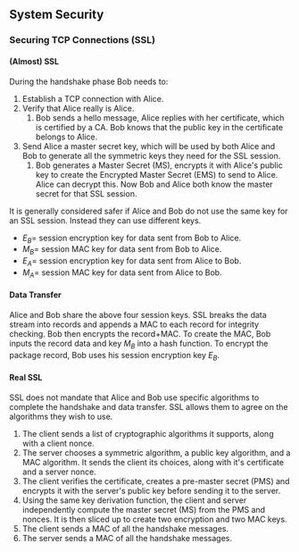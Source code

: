## System Security

### Securing TCP Connections (SSL)

#### (Almost) SSL

During the handshake phase Bob needs to:

1. Establish a TCP connection with Alice.
2. Verify that Alice really is Alice.
   1. Bob sends a hello message, Alice replies with her certificate, which is
      certified by a CA. Bob knows that the public key in the certificate belongs
      to Alice.
3. Send Alice a master secret key, which will be used by both Alice and Bob to
   generate all the symmetric keys they need for the SSL session.
   1. Bob generates a Master Secret (MS), encrypts it with Alice's public key
      to create the Encrypted Master Secret (EMS) to send to Alice. Alice can decrypt
      this. Now Bob and Alice both know the master secret for that SSL session.

It is generally considered safer if Alice and Bob do not use the same key for an
SSL session. Instead they can use different keys.

- $E_B =$ session encryption key for data sent from Bob to Alice.
- $M_B =$ session MAC key for data sent from Bob to Alice.
- $E_A =$ session encryption key for data sent from Alice to Bob.
- $M_A =$ session MAC key for data sent from Alice to Bob.

#### Data Transfer

Alice and Bob share the above four session keys.
SSL breaks the data stream into records and appends a MAC to each record for
integrity checking. Bob then encrypts the record+MAC. To create the MAC, Bob inputs
the record data and key $M_B$ into a hash function. To encrypt the package record, Bob
uses his session encryption key $E_B$.

#### Real SSL

SSL does not mandate that Alice and Bob use specific algorithms to complete the
handshake and data transfer. SSL allows them to agree on the algorithms they wish
to use.

1. The client sends a list of cryptographic algorithms it supports, along with a client nonce.
2. The server chooses a symmetric algorithm, a public key algorithm, and a MAC algorithm.
   It sends the client its choices, along with it's certificate and a server nonce.
3. The client verifies the certificate, creates a pre-master secret (PMS) and encrypts it
   with the server's public key before sending it to the server.
4. Using the same key derivation function, the client and server independently compute the master secret (MS)
   from the PMS and nonces. It is then sliced up to create two encryption and two MAC keys.
5. The client sends a MAC of all the handshake messages.
6. The server sends a MAC of all the handshake messages.
